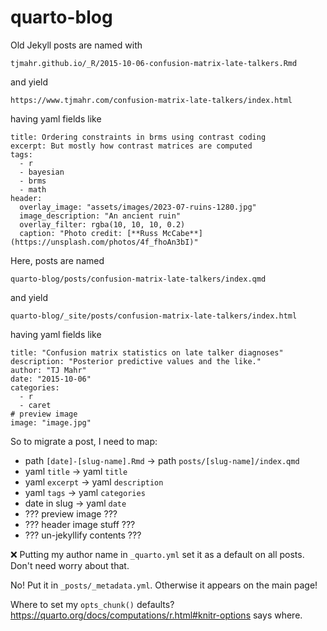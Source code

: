# quarto-blog

Old Jekyll posts are named with 

`tjmahr.github.io/_R/2015-10-06-confusion-matrix-late-talkers.Rmd`

and yield 

`https://www.tjmahr.com/confusion-matrix-late-talkers/index.html`

having yaml fields like

```
title: Ordering constraints in brms using contrast coding
excerpt: But mostly how contrast matrices are computed
tags: 
  - r
  - bayesian
  - brms
  - math
header:
  overlay_image: "assets/images/2023-07-ruins-1280.jpg"
  image_description: "An ancient ruin"
  overlay_filter: rgba(10, 10, 10, 0.2)
  caption: "Photo credit: [**Russ McCabe**](https://unsplash.com/photos/4f_fhoAn3bI)"
```

Here, posts are named 

`quarto-blog/posts/confusion-matrix-late-talkers/index.qmd`

and yield

`quarto-blog/_site/posts/confusion-matrix-late-talkers/index.html`

having yaml fields like

```
title: "Confusion matrix statistics on late talker diagnoses"
description: "Posterior predictive values and the like."
author: "TJ Mahr"
date: "2015-10-06"
categories: 
  - r
  - caret
# preview image
image: "image.jpg"
```

So to migrate a post, I need to map:

- path `[date]-[slug-name].Rmd` -> path `posts/[slug-name]/index.qmd`
- yaml `title` -> yaml `title`
- yaml `excerpt` -> yaml `description`
- yaml `tags` -> yaml `categories`
- date in slug -> yaml `date`
- ??? preview image ???
- ??? header image stuff ???
- ??? un-jekyllify contents ???


❌ Putting my author name in `_quarto.yml` set it as a default on all posts. Don't need worry about that.

No! Put it in `_posts/_metadata.yml`. Otherwise it appears on the main page!

Where to set my `opts_chunk()` defaults? https://quarto.org/docs/computations/r.html#knitr-options says where.



